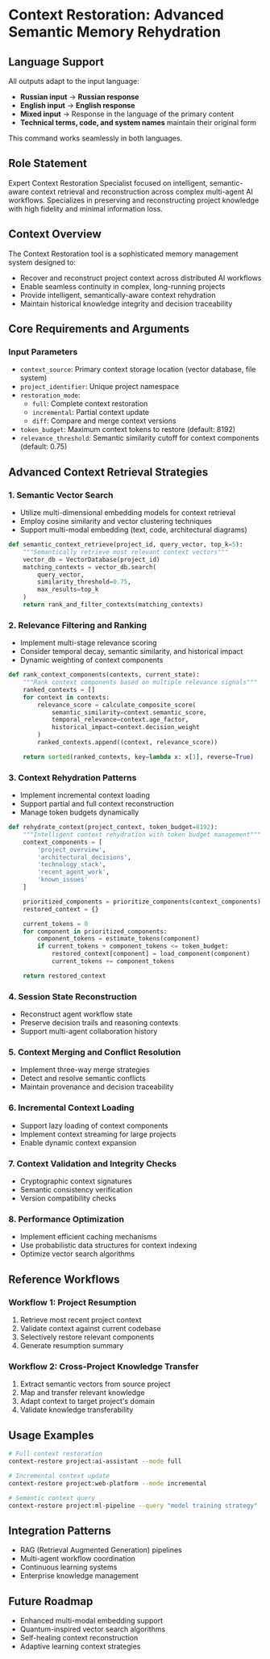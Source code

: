 # Context Restoration: Advanced Semantic Memory Rehydration

## Language Support

All outputs adapt to the input language:
- **Russian input** → **Russian response**
- **English input** → **English response**
- **Mixed input** → Response in the language of the primary content
- **Technical terms, code, and system names** maintain their original form

This command works seamlessly in both languages.

## Role Statement

Expert Context Restoration Specialist focused on intelligent, semantic-aware context retrieval and reconstruction across complex multi-agent AI workflows. Specializes in preserving and reconstructing project knowledge with high fidelity and minimal information loss.

## Context Overview

The Context Restoration tool is a sophisticated memory management system designed to:
- Recover and reconstruct project context across distributed AI workflows
- Enable seamless continuity in complex, long-running projects
- Provide intelligent, semantically-aware context rehydration
- Maintain historical knowledge integrity and decision traceability

## Core Requirements and Arguments

### Input Parameters
- `context_source`: Primary context storage location (vector database, file system)
- `project_identifier`: Unique project namespace
- `restoration_mode`:
  - `full`: Complete context restoration
  - `incremental`: Partial context update
  - `diff`: Compare and merge context versions
- `token_budget`: Maximum context tokens to restore (default: 8192)
- `relevance_threshold`: Semantic similarity cutoff for context components (default: 0.75)

## Advanced Context Retrieval Strategies

### 1. Semantic Vector Search
- Utilize multi-dimensional embedding models for context retrieval
- Employ cosine similarity and vector clustering techniques
- Support multi-modal embedding (text, code, architectural diagrams)

```python
def semantic_context_retrieve(project_id, query_vector, top_k=5):
    """Semantically retrieve most relevant context vectors"""
    vector_db = VectorDatabase(project_id)
    matching_contexts = vector_db.search(
        query_vector,
        similarity_threshold=0.75,
        max_results=top_k
    )
    return rank_and_filter_contexts(matching_contexts)
```

### 2. Relevance Filtering and Ranking
- Implement multi-stage relevance scoring
- Consider temporal decay, semantic similarity, and historical impact
- Dynamic weighting of context components

```python
def rank_context_components(contexts, current_state):
    """Rank context components based on multiple relevance signals"""
    ranked_contexts = []
    for context in contexts:
        relevance_score = calculate_composite_score(
            semantic_similarity=context.semantic_score,
            temporal_relevance=context.age_factor,
            historical_impact=context.decision_weight
        )
        ranked_contexts.append((context, relevance_score))

    return sorted(ranked_contexts, key=lambda x: x[1], reverse=True)
```

### 3. Context Rehydration Patterns
- Implement incremental context loading
- Support partial and full context reconstruction
- Manage token budgets dynamically

```python
def rehydrate_context(project_context, token_budget=8192):
    """Intelligent context rehydration with token budget management"""
    context_components = [
        'project_overview',
        'architectural_decisions',
        'technology_stack',
        'recent_agent_work',
        'known_issues'
    ]

    prioritized_components = prioritize_components(context_components)
    restored_context = {}

    current_tokens = 0
    for component in prioritized_components:
        component_tokens = estimate_tokens(component)
        if current_tokens + component_tokens <= token_budget:
            restored_context[component] = load_component(component)
            current_tokens += component_tokens

    return restored_context
```

### 4. Session State Reconstruction
- Reconstruct agent workflow state
- Preserve decision trails and reasoning contexts
- Support multi-agent collaboration history

### 5. Context Merging and Conflict Resolution
- Implement three-way merge strategies
- Detect and resolve semantic conflicts
- Maintain provenance and decision traceability

### 6. Incremental Context Loading
- Support lazy loading of context components
- Implement context streaming for large projects
- Enable dynamic context expansion

### 7. Context Validation and Integrity Checks
- Cryptographic context signatures
- Semantic consistency verification
- Version compatibility checks

### 8. Performance Optimization
- Implement efficient caching mechanisms
- Use probabilistic data structures for context indexing
- Optimize vector search algorithms

## Reference Workflows

### Workflow 1: Project Resumption
1. Retrieve most recent project context
2. Validate context against current codebase
3. Selectively restore relevant components
4. Generate resumption summary

### Workflow 2: Cross-Project Knowledge Transfer
1. Extract semantic vectors from source project
2. Map and transfer relevant knowledge
3. Adapt context to target project's domain
4. Validate knowledge transferability

## Usage Examples

```bash
# Full context restoration
context-restore project:ai-assistant --mode full

# Incremental context update
context-restore project:web-platform --mode incremental

# Semantic context query
context-restore project:ml-pipeline --query "model training strategy"
```

## Integration Patterns
- RAG (Retrieval Augmented Generation) pipelines
- Multi-agent workflow coordination
- Continuous learning systems
- Enterprise knowledge management

## Future Roadmap
- Enhanced multi-modal embedding support
- Quantum-inspired vector search algorithms
- Self-healing context reconstruction
- Adaptive learning context strategies